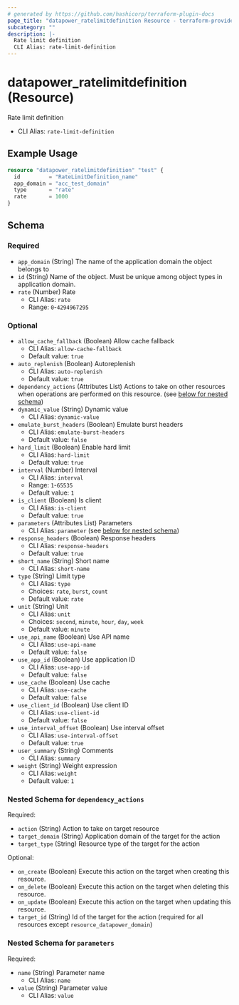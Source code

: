 ```yaml
---
# generated by https://github.com/hashicorp/terraform-plugin-docs
page_title: "datapower_ratelimitdefinition Resource - terraform-provider-datapower"
subcategory: ""
description: |-
  Rate limit definition
  CLI Alias: rate-limit-definition
---
```


# datapower_ratelimitdefinition (Resource)

Rate limit definition
  - CLI Alias: `rate-limit-definition`

## Example Usage

```terraform
resource "datapower_ratelimitdefinition" "test" {
  id         = "RateLimitDefinition_name"
  app_domain = "acc_test_domain"
  type       = "rate"
  rate       = 1000
}
```

<!-- schema generated by tfplugindocs -->
## Schema

### Required

- `app_domain` (String) The name of the application domain the object belongs to
- `id` (String) Name of the object. Must be unique among object types in application domain.
- `rate` (Number) Rate
  - CLI Alias: `rate`
  - Range: `0`-`4294967295`

### Optional

- `allow_cache_fallback` (Boolean) Allow cache fallback
  - CLI Alias: `allow-cache-fallback`
  - Default value: `true`
- `auto_replenish` (Boolean) Autoreplenish
  - CLI Alias: `auto-replenish`
  - Default value: `true`
- `dependency_actions` (Attributes List) Actions to take on other resources when operations are performed on this resource. (see [below for nested schema](#nestedatt--dependency_actions))
- `dynamic_value` (String) Dynamic value
  - CLI Alias: `dynamic-value`
- `emulate_burst_headers` (Boolean) Emulate burst headers
  - CLI Alias: `emulate-burst-headers`
  - Default value: `false`
- `hard_limit` (Boolean) Enable hard limit
  - CLI Alias: `hard-limit`
  - Default value: `true`
- `interval` (Number) Interval
  - CLI Alias: `interval`
  - Range: `1`-`65535`
  - Default value: `1`
- `is_client` (Boolean) Is client
  - CLI Alias: `is-client`
  - Default value: `true`
- `parameters` (Attributes List) Parameters
  - CLI Alias: `parameter` (see [below for nested schema](#nestedatt--parameters))
- `response_headers` (Boolean) Response headers
  - CLI Alias: `response-headers`
  - Default value: `true`
- `short_name` (String) Short name
  - CLI Alias: `short-name`
- `type` (String) Limit type
  - CLI Alias: `type`
  - Choices: `rate`, `burst`, `count`
  - Default value: `rate`
- `unit` (String) Unit
  - CLI Alias: `unit`
  - Choices: `second`, `minute`, `hour`, `day`, `week`
  - Default value: `minute`
- `use_api_name` (Boolean) Use API name
  - CLI Alias: `use-api-name`
  - Default value: `false`
- `use_app_id` (Boolean) Use application ID
  - CLI Alias: `use-app-id`
  - Default value: `false`
- `use_cache` (Boolean) Use cache
  - CLI Alias: `use-cache`
  - Default value: `false`
- `use_client_id` (Boolean) Use client ID
  - CLI Alias: `use-client-id`
  - Default value: `false`
- `use_interval_offset` (Boolean) Use interval offset
  - CLI Alias: `use-interval-offset`
  - Default value: `true`
- `user_summary` (String) Comments
  - CLI Alias: `summary`
- `weight` (String) Weight expression
  - CLI Alias: `weight`
  - Default value: `1`

<a id="nestedatt--dependency_actions"></a>
### Nested Schema for `dependency_actions`

Required:

- `action` (String) Action to take on target resource
- `target_domain` (String) Application domain of the target for the action
- `target_type` (String) Resource type of the target for the action

Optional:

- `on_create` (Boolean) Execute this action on the target when creating this resource.
- `on_delete` (Boolean) Execute this action on the target when deleting this resource.
- `on_update` (Boolean) Execute this action on the target when updating this resource.
- `target_id` (String) Id of the target for the action (required for all resources except `resource_datapower_domain`)


<a id="nestedatt--parameters"></a>
### Nested Schema for `parameters`

Required:

- `name` (String) Parameter name
  - CLI Alias: `name`
- `value` (String) Parameter value
  - CLI Alias: `value`
